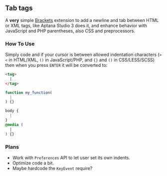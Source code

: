 ## Tab tags

A **very** simple [Brackets](http://brackets.io) extension to add a newline and
tab between HTML or XML tags, like Aptana Studio 3 does it, and enhance behavior
with JavaScript and PHP parentheses, also CSS and preprocessors.

### How To Use

Simply code and if your cursor is between allowed indentation characters (`><`
in HTML/XML, `()` in JavaScript/PHP, and `{}` and `()` in CSS/LESS/SCSS) then
when you press `ENTER` it will be converted to:

```html
<tag>
  |
</tag>
```

```javascript
function my_function(
  |
) {}
```

```css
body {
  |
}
@media (
  |
) {}
```

### Plans

- Work with `Preferences` API to let user set its own indents.
- Optimize code a bit.
- Maybe hardcode the `KeyEvent` require?
